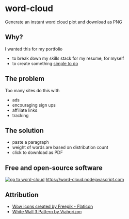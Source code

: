 # word-cloud
Generate an instant word cloud plot and download as PNG

## Why?
I wanted this for my portfolio
- to break down my skills stack for my resume, for myself
- to create something [simple to do](https://github.com/nodejavascript/word-cloud/tree/master/src/site)

## The problem
Too many sites do this with
- ads
- encouraging sign ups
- affiliate links
- tracking

## The solution
  - paste a paragraph
  - weight of words are based on distribution count
  - click to download as PDF

## Free and open-source software
[![go to word-cloud](https://res.cloudinary.com/nodejavascript-com/image/upload/v1676570659/word-cloud/Selection_020_prc6jp.png)](https://word-cloud.nodejavascript.com)
https://word-cloud.nodejavascript.com

## Attribution

- [Wow icons created by Freepik - Flaticon](https://www.flaticon.com/free-icons/wow)
- [White Wall 3 Pattern by Viahorizon](https://www.toptal.com/designers/subtlepatterns/white-wall-3/)
